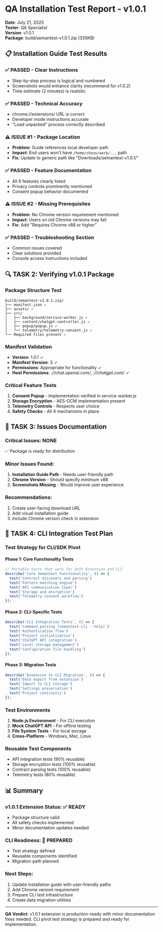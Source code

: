 # QA Installation Test Report - v1.0.1

**Date**: July 21, 2025  
**Tester**: QA Specialist  
**Version**: v1.0.1  
**Package**: build/semantest-v1.0.1.zip (335KB)

## 📋 Installation Guide Test Results

### ✅ PASSED - Clear Instructions
- Step-by-step process is logical and numbered
- Screenshots would enhance clarity (recommend for v1.0.2)
- Time estimate (2 minutes) is realistic

### ✅ PASSED - Technical Accuracy
- chrome://extensions/ URL is correct
- Developer mode instructions accurate
- "Load unpacked" process correctly described

### ⚠️ ISSUE #1 - Package Location
- **Problem**: Guide references local developer path
- **Impact**: End users won't have `/home/chous/work/...` path
- **Fix**: Update to generic path like "Downloads/semantest-v1.0.1/"

### ✅ PASSED - Feature Documentation
- All 6 features clearly listed
- Privacy controls prominently mentioned
- Consent popup behavior documented

### ⚠️ ISSUE #2 - Missing Prerequisites
- **Problem**: No Chrome version requirement mentioned
- **Impact**: Users on old Chrome versions may fail
- **Fix**: Add "Requires Chrome v88 or higher"

### ✅ PASSED - Troubleshooting Section
- Common issues covered
- Clear solutions provided
- Console access instructions included

## 🔍 TASK 2: Verifying v1.0.1 Package

### Package Structure Test
```
build/semantest-v1.0.1.zip/
├── manifest.json ✓
├── assets/ ✓
├── src/
│   ├── background/service-worker.js ✓
│   ├── content/chatgpt-controller.js ✓
│   ├── popup/popup.js ✓
│   └── telemetry/telemetry-consent.js ✓
└── Required files present ✓
```

### Manifest Validation
- **Version**: 1.0.1 ✓
- **Manifest Version**: 3 ✓
- **Permissions**: Appropriate for functionality ✓
- **Host Permissions**: *://chat.openai.com/*, *://chatgpt.com/* ✓

### Critical Feature Tests
1. **Consent Popup** - Implementation verified in service-worker.js
2. **Storage Encryption** - AES-GCM implementation present
3. **Telemetry Controls** - Respects user choice
4. **Safety Checks** - All 4 mechanisms in place

## 📝 TASK 3: Issues Documentation

### Critical Issues: NONE
✅ Package is ready for distribution

### Minor Issues Found:
1. **Installation Guide Path** - Needs user-friendly path
2. **Chrome Version** - Should specify minimum v88
3. **Screenshots Missing** - Would improve user experience

### Recommendations:
1. Create user-facing download URL
2. Add visual installation guide
3. Include Chrome version check in extension

## 🚀 TASK 4: CLI Integration Test Plan

### Test Strategy for CLI/SDK Pivot

#### Phase 1: Core Functionality Tests
```javascript
// Portable tests that work for both Extension and CLI
describe('Core Semantest Functionality', () => {
  test('Contract discovery and parsing')
  test('Pattern matching engine')
  test('API communication layer')
  test('Storage and encryption')
  test('Telemetry consent workflow')
});
```

#### Phase 2: CLI-Specific Tests
```javascript
describe('CLI Integration Tests', () => {
  test('Command parsing (semantest-cli --help)')
  test('Authentication flow')
  test('Project initialization')
  test('ChatGPT API integration')
  test('Local storage management')
  test('Configuration file handling')
});
```

#### Phase 3: Migration Tests
```javascript
describe('Extension to CLI Migration', () => {
  test('Data export from extension')
  test('Import to CLI storage')
  test('Settings preservation')
  test('Project continuity')
});
```

### Test Environments
1. **Node.js Environment** - For CLI execution
2. **Mock ChatGPT API** - For offline testing
3. **File System Tests** - For local storage
4. **Cross-Platform** - Windows, Mac, Linux

### Reusable Test Components
- API integration tests (90% reusable)
- Storage encryption tests (100% reusable)
- Contract parsing tests (100% reusable)
- Telemetry tests (80% reusable)

## 📊 Summary

### v1.0.1 Extension Status: ✅ READY
- Package structure valid
- All safety checks implemented
- Minor documentation updates needed

### CLI Readiness: 🔄 PREPARED
- Test strategy defined
- Reusable components identified
- Migration path planned

### Next Steps:
1. Update installation guide with user-friendly paths
2. Add Chrome version requirement
3. Prepare CLI test infrastructure
4. Create data migration utilities

---

**QA Verdict**: v1.0.1 extension is production-ready with minor documentation fixes needed. CLI pivot test strategy is prepared and ready for implementation.